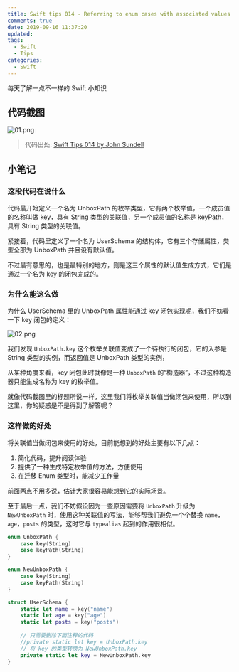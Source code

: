 ```yaml
---
title: Swift tips 014 - Referring to enum cases with associated values as closures
comments: true
date: 2019-09-16 11:37:20
updated:
tags:
  - Swift
  - Tips
categories:
  - Swift
---
```


每天了解一点不一样的 Swift 小知识

<!-- more -->

## 代码截图

![01.png](01.png)

> 代码出处: [Swift Tips 014 by John Sundell](https://github.com/JohnSundell/SwiftTips#14-referring-to-enum-cases-with-associated-values-as-closures)

## 小笔记

### 这段代码在说什么

代码最开始定义一个名为 UnboxPath 的枚举类型，它有两个枚举值，一个成员值的名称叫做 key，具有 String 类型的关联值，另一个成员值的名称是 keyPath，具有 String 类型的关联值。 

紧接着，代码里定义了一个名为 UserSchema 的结构体，它有三个存储属性，类型全部为 UnboxPath 并且设有默认值。

不过最有意思的，也是最特别的地方，则是这三个属性的默认值生成方式，它们是通过一个名为 key 的闭包完成的。

### 为什么能这么做

为什么 UserSchema 里的 UnboxPath 属性能通过 key 闭包实现呢，我们不妨看一下 key 闭包的定义：

![02.png](02.jpg)

我们发现 `UnboxPath.key` 这个枚举关联值变成了一个待执行的闭包，它的入参是 String 类型的实例，而返回值是 UnboxPath 类型的实例，

从某种角度来看，key 闭包此时就像是一种 `UnboxPath` 的“构造器”，不过这种构造器只能生成名称为 key 的枚举值。

就像代码截图里的标题所说一样，这里我们将枚举关联值当做闭包来使用，所以到这里，你的疑惑是不是得到了解答呢？

### 这样做的好处

将关联值当做闭包来使用的好处，目前能想到的好处主要有以下几点：

1. 简化代码，提升阅读体验
2. 提供了一种生成特定枚举值的方法，方便使用
3. 在迁移 Enum 类型时，能减少工作量

前面两点不用多说，估计大家很容易能想到它的实际场景。

至于最后一点，我们不妨假设因为一些原因需要将 `UnboxPath` 升级为 `NewUnboxPath` 时，使用这种关联值的写法，能够帮我们避免一个个替换 `name`，`age`，`posts` 的类型，这时它与 `typealias` 起到的作用很相似。

```swift
enum UnboxPath {
    case key(String)
    case keyPath(String)
}

enum NewUnboxPath {
    case key(String)
    case keyPath(String)
}

struct UserSchema {
    static let name = key("name")
    static let age = key("age")
    static let posts = key("posts")
    
    // 只需要删除下面注释的代码
    //private static let key = UnboxPath.key
    // 将 key 的类型转换为 NewUnboxPath.key
    private static let key = NewUnboxPath.key
}
```

